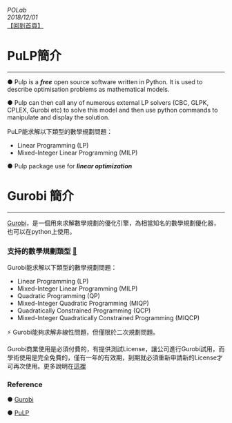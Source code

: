 *POLab*
<br>
*2018/12/01*
<br>
[【回到首頁】](https://github.com/KevinLu43/Job-Shop-Scheduling-with-Python)

# PuLP簡介
-------
● Pulp is a ***free*** open source software written in Python. It is used to describe optimisation problems as mathematical models.

● Pulp can then call any of numerous external LP solvers (CBC, GLPK, CPLEX, Gurobi etc) to solve this model and then use python commands to manipulate and display the solution.

PuLP能求解以下類型的數學規劃問題：
<br>

- Linear Programming (LP)
- Mixed-Integer Linear Programming (MILP)

● Pulp package use for ***linear optimization***

# Gurobi 簡介
-------
[Gurobi](http://www.gurobi.com/index)，是一個用來求解數學規劃的優化引擎，為相當知名的數學規劃優化器，也可以在python上使用。

### 支持的數學規劃類型 [:link:](http://www.gurobi.com/products/features-benefits)
Gurobi能求解以下類型的數學規劃問題：
<br>

- Linear Programming (LP)
- Mixed-Integer Linear Programming (MILP)
- Quadratic Programming (QP)
- Mixed-Integer Quadratic Programming (MIQP)
- Quadratically Constrained Programming (QCP)
- Mixed-Integer Quadratically Constrained Programming (MIQCP)

:zap: Gurobi能夠求解非線性問題，但僅限於二次規劃問題。

Gurobi商業使用是必須付費的，有提供測試License，讓公司進行Gurobi試用，而學術使用是完全免費的，僅有一年的有效期，到期就必須重新申請新的License才可再次使用。更多說明在[這裡](https://www.gurobi.com/academia/for-universities)

### Reference
● [Gurobi](http://www.gurobi.com/index)

● [PuLP](https://pythonhosted.org/PuLP/)
